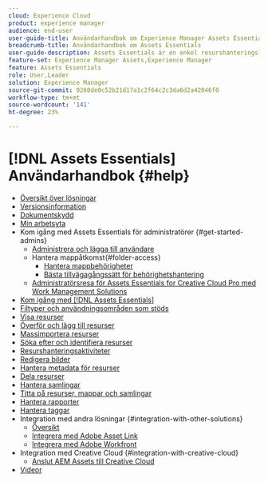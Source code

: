 ```yaml
---
cloud: Experience Cloud
product: experience manager
audience: end-user
user-guide-title: Användarhandbok om Experience Manager Assets Essentials
breadcrumb-title: Användarhandbok om Assets Essentials
user-guide-description: Assets Essentials är en enkel resurshanteringslösning som fungerar inifrån andra Experience Cloud-program.
feature-set: Experience Manager Assets,Experience Manager
feature: Assets Essentials
role: User,Leader
solution: Experience Manager
source-git-commit: 9260de0c52b21d17a1c2f64c2c3da6d2a42046f0
workflow-type: tm+mt
source-wordcount: '141'
ht-degree: 23%

---
```



# [!DNL Assets Essentials] Användarhandbok {#help}

+ [Översikt över lösningar](introduction.md)
+ [Versionsinformation](release-notes.md)
+ [Dokumentskydd](security-overview.md)
+ [Min arbetsyta](my-workspace.md)
+ Kom igång med Assets Essentials för administratörer {#get-started-admins}
   + [Administrera och lägga till användare](deploy-administer.md)
   + Hantera mappåtkomst{#folder-access}
      + [Hantera mappbehörigheter](manage-permissions.md)
      + [Bästa tillvägagångssätt för behörighetshantering](permission-management-best-practices.md)
   + [Administratörsresa för Assets Essentials for Creative Cloud Pro med Work Management Solutions](assets-essentials-cc-pro-work-management-admin-journey.md)
+ [Kom igång med [!DNL Assets Essentials]](get-started.md)
+ [Filtyper och användningsområden som stöds](supported-file-formats.md)
+ [Visa resurser](navigate-view.md)
+ [Överför och lägg till resurser](add-delete.md)
+ [Massimportera resurser](bulk-import-assets-view.md)
+ [Söka efter och identifiera resurser](search.md)
+ [Resurshanteringsaktiviteter](manage-organize.md)
+ [Redigera bilder](edit-images.md)
+ [Hantera metadata för resurser](metadata.md)
+ [Dela resurser](share-links-for-assets.md)
+ [Hantera samlingar](manage-collections.md)
+ [Titta på resurser, mappar och samlingar](manage-notifications.md)
+ [Hantera rapporter](manage-reports.md)
+ [Hantera taggar](tagging-management.md)
+ Integration med andra lösningar {#integration-with-other-solutions}
   + [Översikt](integration.md)
   + [Integrera med Adobe Asset Link](integrate-with-creative-cloud.md)
   + [Integrera med Adobe Workfront](integrate-with-workfront.md)
+ Integration med Creative Cloud {#integration-with-creative-cloud}
   + [Anslut AEM Assets till Creative Cloud](connect-assets-with-creative-cloud.md)
+ [Videor](https://experienceleague.adobe.com/docs/experience-manager-learn/assets-essentials/overview.html)
